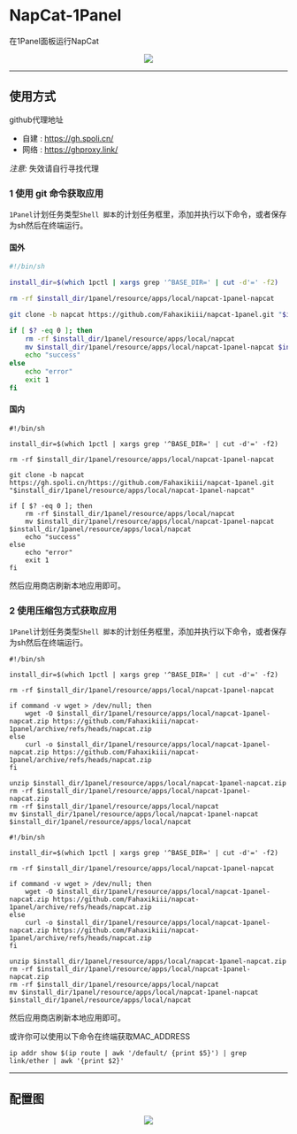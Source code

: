 # NapCat-1Panel
在1Panel面板运行NapCat
<div align="center">
  <img src="https://gh.spoli.cn/https://raw.githubusercontent.com/Fahaxikiii/napcat-1panel/main/img/logo.jpeg"/>
</div>

---

## 使用方式

github代理地址
- 自建 : https://gh.spoli.cn/ 
- 网络 : https://ghproxy.link/

*注意:* 失效请自行寻找代理

### 1 使用 git 命令获取应用

`1Panel`计划任务类型`Shell 脚本`的计划任务框里，添加并执行以下命令，或者保存为sh然后在终端运行。
#### 国外
```bash
#!/bin/sh

install_dir=$(which 1pctl | xargs grep '^BASE_DIR=' | cut -d'=' -f2)

rm -rf $install_dir/1panel/resource/apps/local/napcat-1panel-napcat

git clone -b napcat https://github.com/Fahaxikiii/napcat-1panel.git "$install_dir/1panel/resource/apps/local/napcat-1panel-napcat"

if [ $? -eq 0 ]; then
    rm -rf $install_dir/1panel/resource/apps/local/napcat
    mv $install_dir/1panel/resource/apps/local/napcat-1panel-napcat $install_dir/1panel/resource/apps/local/napcat
    echo "success"
else
    echo "error"
    exit 1
fi
```
#### 国内
```shell
#!/bin/sh

install_dir=$(which 1pctl | xargs grep '^BASE_DIR=' | cut -d'=' -f2)

rm -rf $install_dir/1panel/resource/apps/local/napcat-1panel-napcat

git clone -b napcat https://gh.spoli.cn/https://github.com/Fahaxikiii/napcat-1panel.git "$install_dir/1panel/resource/apps/local/napcat-1panel-napcat"

if [ $? -eq 0 ]; then
    rm -rf $install_dir/1panel/resource/apps/local/napcat
    mv $install_dir/1panel/resource/apps/local/napcat-1panel-napcat $install_dir/1panel/resource/apps/local/napcat
    echo "success"
else
    echo "error"
    exit 1
fi
```
然后应用商店刷新本地应用即可。

### 2 使用压缩包方式获取应用

`1Panel`计划任务类型`Shell 脚本`的计划任务框里，添加并执行以下命令，或者保存为sh然后在终端运行。
```shell
#!/bin/sh

install_dir=$(which 1pctl | xargs grep '^BASE_DIR=' | cut -d'=' -f2)

rm -rf $install_dir/1panel/resource/apps/local/napcat-1panel-napcat

if command -v wget > /dev/null; then
    wget -O $install_dir/1panel/resource/apps/local/napcat-1panel-napcat.zip https://github.com/Fahaxikiii/napcat-1panel/archive/refs/heads/napcat.zip
else
    curl -o $install_dir/1panel/resource/apps/local/napcat-1panel-napcat.zip https://github.com/Fahaxikiii/napcat-1panel/archive/refs/heads/napcat.zip
fi

unzip $install_dir/1panel/resource/apps/local/napcat-1panel-napcat.zip
rm -rf $install_dir/1panel/resource/apps/local/napcat-1panel-napcat.zip
rm -rf $install_dir/1panel/resource/apps/local/napcat
mv $install_dir/1panel/resource/apps/local/napcat-1panel-napcat $install_dir/1panel/resource/apps/local/napcat
```
```shell
#!/bin/sh

install_dir=$(which 1pctl | xargs grep '^BASE_DIR=' | cut -d'=' -f2)

rm -rf $install_dir/1panel/resource/apps/local/napcat-1panel-napcat

if command -v wget > /dev/null; then
    wget -O $install_dir/1panel/resource/apps/local/napcat-1panel-napcat.zip https://github.com/Fahaxikiii/napcat-1panel/archive/refs/heads/napcat.zip
else
    curl -o $install_dir/1panel/resource/apps/local/napcat-1panel-napcat.zip https://github.com/Fahaxikiii/napcat-1panel/archive/refs/heads/napcat.zip
fi

unzip $install_dir/1panel/resource/apps/local/napcat-1panel-napcat.zip
rm -rf $install_dir/1panel/resource/apps/local/napcat-1panel-napcat.zip
rm -rf $install_dir/1panel/resource/apps/local/napcat
mv $install_dir/1panel/resource/apps/local/napcat-1panel-napcat $install_dir/1panel/resource/apps/local/napcat
```

然后应用商店刷新本地应用即可。

或许你可以使用以下命令在终端获取MAC_ADDRESS
```shell
ip addr show $(ip route | awk '/default/ {print $5}') | grep link/ether | awk '{print $2}'
```
---
## 配置图
<div align="center">
  <img src="https://gh.spoli.cn/https://raw.githubusercontent.com/Fahaxikiii/napcat-1panel/main/img/config.jpeg"/>
</div>
